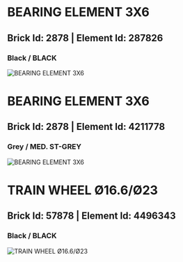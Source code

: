 # BEARING ELEMENT 3X6
## Brick Id: 2878 | Element Id: 287826
### Black / BLACK
![BEARING ELEMENT 3X6](https://lc-www-live-s.legocdn.com/media/bricks/5/2/287826.jpg)

# BEARING ELEMENT 3X6
## Brick Id: 2878 | Element Id: 4211778
### Grey / MED. ST-GREY
![BEARING ELEMENT 3X6](https://lc-www-live-s.legocdn.com/media/bricks/5/2/4211778.jpg)

# TRAIN WHEEL Ø16.6/Ø23
## Brick Id: 57878 | Element Id: 4496343
### Black / BLACK
![TRAIN WHEEL Ø16.6/Ø23](https://lc-www-live-s.legocdn.com/media/bricks/5/2/4496343.jpg)

